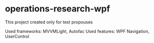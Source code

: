 # operations-research-wpf
This project created only for test propouses

Used frameworks: MVVMLight, Autofac
Used features: WPF Navigation, UserControl
